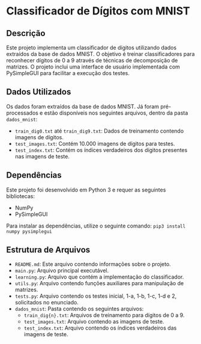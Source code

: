 # Classificador de Dígitos com MNIST

## Descrição
Este projeto implementa um classificador de dígitos utilizando dados extraídos da base de dados MNIST. O objetivo é treinar classificadores para reconhecer dígitos de 0 a 9 através de técnicas de decomposição de matrizes. O projeto inclui uma interface de usuário implementada com PySimpleGUI para facilitar a execução dos testes.

## Dados Utilizados
Os dados foram extraídos da base de dados MNIST. Já foram pré-processados e estão disponíveis nos seguintes arquivos, dentro da pasta `dados_mnist`:
- `train_dig0.txt` até `train_dig9.txt`: Dados de treinamento contendo imagens de dígitos.
- `test_images.txt`: Contém 10.000 imagens de dígitos para testes.
- `test_index.txt`: Contém os índices verdadeiros dos dígitos presentes nas imagens de teste.

## Dependências
Este projeto foi desenvolvido em Python 3 e requer as seguintes bibliotecas:
- NumPy
- PySimpleGUI

Para instalar as dependências, utilize o seguinte comando:
```pip3 install numpy pysimplegui```

## Estrutura de Arquivos
- `README.md`: Este arquivo contendo informações sobre o projeto.
- `main.py`: Arquivo principal executável.
- `learning.py`: Arquivo que contém a implementação do classificador.
- `utils.py`: Arquivo contendo funções auxiliares para manipulação de matrizes.
- `tests.py`: Arquivo contendo os testes inicial, 1-a, 1-b, 1-c, 1-d e 2, solicitados no enunciado.
- `dados_mnist`: Pasta contendo os seguintes arquivos: 
  - `train_dig{n}.txt`: Arquivos de treinamento para dígitos de 0 a 9.
  - `test_images.txt`: Arquivo contendo as imagens de teste.
  - `test_index.txt`: Arquivo contendo os índices verdadeiros das imagens de teste.

